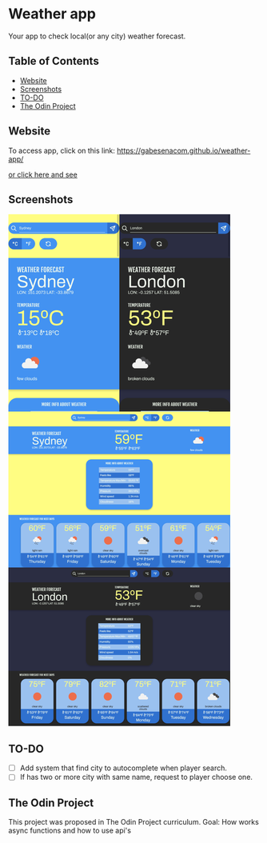 # Weather app
Your app to check local(or any city) weather forecast.

## Table of Contents

- [Website](#website)
- [Screenshots](#screenshots)
- [TO-DO](#to-do)
- [The Odin Project](#the-odin-project)

## Website
To access app, click on this link: https://gabesenacom.github.io/weather-app/

[or click here and see](https://gabesenacom.github.io/weather-app/)

## Screenshots
![Weather app screenshots](readme-images/weather-app-screenshots.png)

## TO-DO
- [ ] Add system that find city to autocomplete when player search.
- [ ] If has two or more city with same name, request to player choose one.

## The Odin Project
This project was proposed in The Odin Project curriculum.
Goal: How works async functions and how to use api's